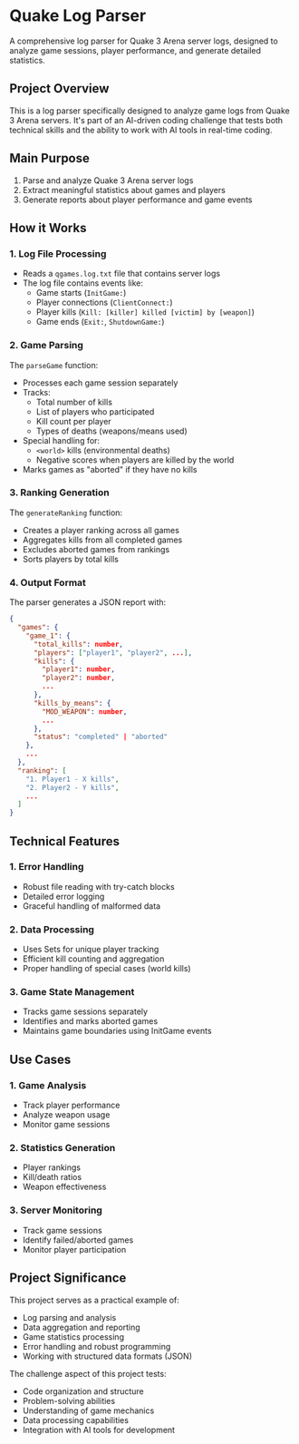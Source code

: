 # Quake Log Parser

A comprehensive log parser for Quake 3 Arena server logs, designed to analyze game sessions, player performance, and generate detailed statistics.

## Project Overview

This is a log parser specifically designed to analyze game logs from Quake 3 Arena servers. It's part of an AI-driven coding challenge that tests both technical skills and the ability to work with AI tools in real-time coding.

## Main Purpose

1. Parse and analyze Quake 3 Arena server logs
2. Extract meaningful statistics about games and players
3. Generate reports about player performance and game events

## How it Works

### 1. Log File Processing
- Reads a `qgames.log.txt` file that contains server logs
- The log file contains events like:
  - Game starts (`InitGame:`)
  - Player connections (`ClientConnect:`)
  - Player kills (`Kill: [killer] killed [victim] by [weapon]`)
  - Game ends (`Exit:`, `ShutdownGame:`)

### 2. Game Parsing
The `parseGame` function:
- Processes each game session separately
- Tracks:
  - Total number of kills
  - List of players who participated
  - Kill count per player
  - Types of deaths (weapons/means used)
- Special handling for:
  - `<world>` kills (environmental deaths)
  - Negative scores when players are killed by the world
- Marks games as "aborted" if they have no kills

### 3. Ranking Generation
The `generateRanking` function:
- Creates a player ranking across all games
- Aggregates kills from all completed games
- Excludes aborted games from rankings
- Sorts players by total kills

### 4. Output Format
The parser generates a JSON report with:
```json
{
  "games": {
    "game_1": {
      "total_kills": number,
      "players": ["player1", "player2", ...],
      "kills": {
        "player1": number,
        "player2": number,
        ...
      },
      "kills_by_means": {
        "MOD_WEAPON": number,
        ...
      },
      "status": "completed" | "aborted"
    },
    ...
  },
  "ranking": [
    "1. Player1 - X kills",
    "2. Player2 - Y kills",
    ...
  ]
}
```

## Technical Features

### 1. Error Handling
- Robust file reading with try-catch blocks
- Detailed error logging
- Graceful handling of malformed data

### 2. Data Processing
- Uses Sets for unique player tracking
- Efficient kill counting and aggregation
- Proper handling of special cases (world kills)

### 3. Game State Management
- Tracks game sessions separately
- Identifies and marks aborted games
- Maintains game boundaries using InitGame events

## Use Cases

### 1. Game Analysis
- Track player performance
- Analyze weapon usage
- Monitor game sessions

### 2. Statistics Generation
- Player rankings
- Kill/death ratios
- Weapon effectiveness

### 3. Server Monitoring
- Track game sessions
- Identify failed/aborted games
- Monitor player participation

## Project Significance

This project serves as a practical example of:
- Log parsing and analysis
- Data aggregation and reporting
- Game statistics processing
- Error handling and robust programming
- Working with structured data formats (JSON)

The challenge aspect of this project tests:
- Code organization and structure
- Problem-solving abilities
- Understanding of game mechanics
- Data processing capabilities
- Integration with AI tools for development
